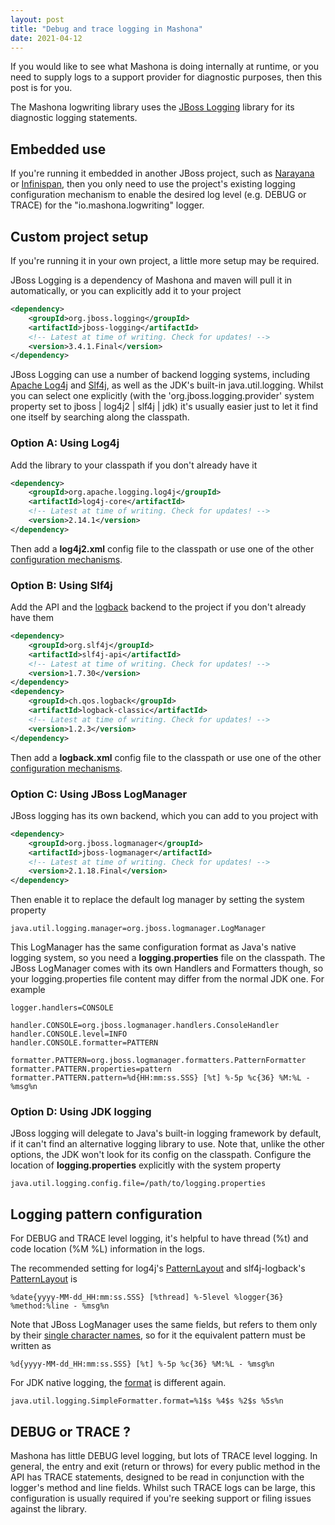 ```yaml
---
layout: post
title: "Debug and trace logging in Mashona"
date: 2021-04-12
---
```


If you would like to see what Mashona is doing internally at runtime, or you need to supply logs to a support provider for diagnostic purposes, then this post is for you.

The Mashona logwriting library uses the [JBoss Logging](https://github.com/jboss-logging) library for its diagnostic logging statements.

## Embedded use

If you're running it embedded in another JBoss project, such as [Narayana](https://narayana.io/) or [Infinispan](https://infinispan.org/), then you only need to use the project's existing logging configuration mechanism to enable the desired log level (e.g. DEBUG or TRACE) for the "io.mashona.logwriting" logger.

## Custom project setup

If you're running it in your own project, a little more setup may be required.

JBoss Logging is a dependency of Mashona and maven will pull it in automatically, or you can explicitly add it to your project

```xml
<dependency>
    <groupId>org.jboss.logging</groupId>
    <artifactId>jboss-logging</artifactId>
    <!-- Latest at time of writing. Check for updates! -->
    <version>3.4.1.Final</version>
</dependency>
```

JBoss Logging can use a number of backend logging systems, including [Apache Log4j](https://logging.apache.org/log4j/2.x/) and [Slf4j](http://www.slf4j.org/), as well as the JDK's built-in java.util.logging.
Whilst you can select one explicitly (with the 'org.jboss.logging.provider' system property set to jboss | log4j2 | slf4j | jdk) it's usually easier just to let it find one itself by searching along the classpath.

### Option A: Using Log4j

Add the library to your classpath if you don't already have it

```xml
<dependency>
    <groupId>org.apache.logging.log4j</groupId>
    <artifactId>log4j-core</artifactId>
    <!-- Latest at time of writing. Check for updates! -->
    <version>2.14.1</version>
</dependency>
```

Then add a **log4j2.xml** config file to the classpath or use one of the other [configuration mechanisms](https://logging.apache.org/log4j/2.x/manual/configuration.html).


### Option B: Using Slf4j

Add the API and the [logback](http://logback.qos.ch) backend to the project if you don't already have them

```xml
<dependency>
    <groupId>org.slf4j</groupId>
    <artifactId>slf4j-api</artifactId>
    <!-- Latest at time of writing. Check for updates! -->
    <version>1.7.30</version>
</dependency>
<dependency>
    <groupId>ch.qos.logback</groupId>
    <artifactId>logback-classic</artifactId>
    <!-- Latest at time of writing. Check for updates! -->
    <version>1.2.3</version>
</dependency>
```

Then add a **logback.xml** config file to the classpath or use one of the other [configuration mechanisms](http://logback.qos.ch/manual/configuration.html).

### Option C: Using JBoss LogManager

JBoss logging has its own backend, which you can add to you project with

```xml
<dependency>
    <groupId>org.jboss.logmanager</groupId>
    <artifactId>jboss-logmanager</artifactId>
    <!-- Latest at time of writing. Check for updates! -->
    <version>2.1.18.Final</version>
</dependency>
```

Then enable it to replace the default log manager by setting the system property

`java.util.logging.manager=org.jboss.logmanager.LogManager`

This LogManager has the same configuration format as Java's native logging system,
so you need a **logging.properties** file on the classpath.
The JBoss LogManager comes with its own Handlers and Formatters though,
so your logging.properties file content may differ from the normal JDK one.
For example
```properties
logger.handlers=CONSOLE

handler.CONSOLE=org.jboss.logmanager.handlers.ConsoleHandler
handler.CONSOLE.level=INFO
handler.CONSOLE.formatter=PATTERN

formatter.PATTERN=org.jboss.logmanager.formatters.PatternFormatter
formatter.PATTERN.properties=pattern
formatter.PATTERN.pattern=%d{HH:mm:ss.SSS} [%t] %-5p %c{36} %M:%L - %msg%n
```

### Option D: Using JDK logging

JBoss logging will delegate to Java's built-in logging framework by default, if it can't find an alternative logging library to use.
Note that, unlike the other options, the JDK won't look for its config on the classpath.
Configure the location of **logging.properties** explicitly with the system property

`java.util.logging.config.file=/path/to/logging.properties`

## Logging pattern configuration

For DEBUG and TRACE level logging, it's helpful to have thread (%t) and code location (%M %L) information in the logs.

The recommended setting for log4j's [PatternLayout](https://logging.apache.org/log4j/2.x/manual/layouts.html)
and slf4j-logback's [PatternLayout](http://logback.qos.ch/manual/layouts.html) is

`%date{yyyy-MM-dd_HH:mm:ss.SSS} [%thread] %-5level %logger{36} %method:%line - %msg%n`

Note that JBoss LogManager uses the same fields, but refers to them only by their
[single character names](https://github.com/jboss-logging/jboss-logmanager/blob/master/core/src/main/java/org/jboss/logmanager/formatters/FormatStringParser.java),
so for it the equivalent pattern must be written as

`%d{yyyy-MM-dd_HH:mm:ss.SSS} [%t] %-5p %c{36} %M:%L - %msg%n`

For JDK native logging, the [format](https://docs.oracle.com/en/java/javase/11/docs/api/java.logging/java/util/logging/SimpleFormatter.html#format(java.util.logging.LogRecord)) is different again.

`java.util.logging.SimpleFormatter.format=%1$s %4$s %2$s %5s%n`

## DEBUG or TRACE ?

Mashona has little DEBUG level logging, but lots of TRACE level logging.
In general, the entry and exit (return or throws) for every public method in the API has TRACE statements,
designed to be read in conjunction with the logger's method and line fields.
Whilst such TRACE logs can be large, this configuration is usually required if you're seeking support or filing issues against the library.
